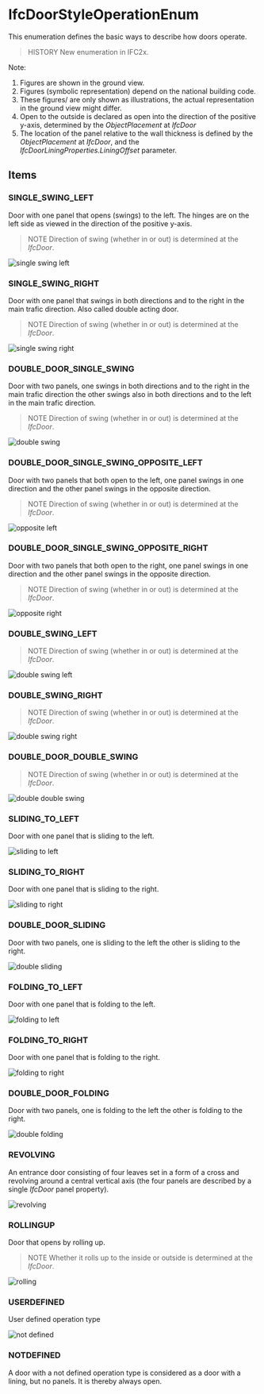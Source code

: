 # IfcDoorStyleOperationEnum

This enumeration defines the basic ways to describe how doors operate.

> HISTORY  New enumeration in IFC2x.

Note:

1. Figures are shown in the ground view.
2. Figures (symbolic representation) depend on the national building code.
3. These figures/ are only shown as illustrations, the actual representation in the ground view might differ.
4. Open to the outside is declared as open into the direction of the positive y-axis, determined by the _ObjectPlacement_ at _IfcDoor_
5. The location of the panel relative to the wall thickness is defined by the _ObjectPlacement_ at _IfcDoor_, and the _IfcDoorLiningProperties.LiningOffset_ parameter.

## Items

### SINGLE_SWING_LEFT
Door with one panel that opens (swings) to the left. The hinges are on the left side as viewed in the direction of the positive y-axis.

> NOTE Direction of swing (whether in or out) is determined at the <em>IfcDoor</em>.

![single swing left ](../../../../figures/ifcdoorstyleoperationenum-fig01.gif)

### SINGLE_SWING_RIGHT
Door with one panel that swings in both directions and to the right in the main trafic direction. Also called double acting door.

> NOTE Direction of swing (whether in or out) is determined at the <em>IfcDoor</em>.

![single swing right](../../../../figures/ifcdoorstyleoperationenum-fig02.gif)

### DOUBLE_DOOR_SINGLE_SWING
Door with two panels, one swings in both directions and to the right in the main trafic direction the other swings also in both directions and to the left in the main trafic direction.

> NOTE Direction of swing (whether in or out) is determined at the <em>IfcDoor</em>.

![double swing](../../../../figures/ifcdoorstyleoperationenum-fig03.gif)

### DOUBLE_DOOR_SINGLE_SWING_OPPOSITE_LEFT
Door with two panels that both open to the left, one panel swings in one direction and the other panel swings in the opposite direction.

> NOTE Direction of swing (whether in or out) is determined at the <em>IfcDoor</em>.

![opposite left](../../../../figures/ifcdoorstyleoperationenum-fig06a.gif)

### DOUBLE_DOOR_SINGLE_SWING_OPPOSITE_RIGHT
Door with two panels that both open to the right, one panel swings in one direction and the other panel swings in the opposite direction.

> NOTE Direction of swing (whether in or out) is determined at the <em>IfcDoor</em>.

![opposite right](../../../../figures/ifcdoorstyleoperationenum-fig06b.gif)

### DOUBLE_SWING_LEFT

> NOTE Direction of swing (whether in or out) is determined at the <em>IfcDoor</em>.

![double swing left](../../../../figures/ifcdoorstyleoperationenum-fig04.gif)

### DOUBLE_SWING_RIGHT

> NOTE Direction of swing (whether in or out) is determined at the <em>IfcDoor</em>.

![double swing right](../../../../figures/ifcdoorstyleoperationenum-fig05.gif)

### DOUBLE_DOOR_DOUBLE_SWING

> NOTE Direction of swing (whether in or out) is determined at the <em>IfcDoor</em>.

![double double swing](../../../../figures/ifcdoorstyleoperationenum-fig06.gif)

### SLIDING_TO_LEFT
Door with one panel that is sliding to the left.

![sliding to left](../../../../figures/ifcdoorstyleoperationenum-fig07.gif)

### SLIDING_TO_RIGHT
Door with one panel that is sliding to the right.

![sliding to right](../../../../figures/ifcdoorstyleoperationenum-fig08.gif)

### DOUBLE_DOOR_SLIDING
Door with two panels, one is sliding to the left the other is sliding to the right.

![double sliding](../../../../figures/ifcdoorstyleoperationenum-fig09.gif)

### FOLDING_TO_LEFT
Door with one panel that is folding to the left.

![folding to left](../../../../figures/ifcdoorstyleoperationenum-fig10.gif)

### FOLDING_TO_RIGHT
Door with one panel that is folding to the right.

![folding to right](../../../../figures/ifcdoorstyleoperationenum-fig11.gif)

### DOUBLE_DOOR_FOLDING
Door with two panels, one is folding to the left the other is folding to the right.

![double folding](../../../../figures/ifcdoorstyleoperationenum-fig12.gif)

### REVOLVING
An entrance door consisting of four leaves set in a form of a cross and revolving around a central vertical axis (the four panels are described by a single _IfcDoor_ panel property).

![revolving](../../../../figures/ifcdoorstyleoperationenum-fig13.gif)

### ROLLINGUP
Door that opens by rolling up.

> NOTE Whether it rolls up to the inside or outside is determined at the <em>IfcDoor</em>.

![rolling](../../../../figures/ifcdoorstyleoperationenum-fig14.gif)

### USERDEFINED
User defined operation type

![not defined](../../../../figures/ifcdoorstyleoperationenum-fig15.gif)

### NOTDEFINED
A door with a
not defined operation type is
considered as a door with a lining, but no panels. It is thereby always
open.
